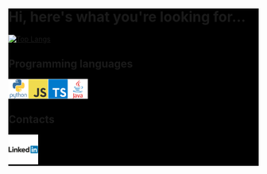 <div style="background: black"; width: 100%>
  <h1> 
    Hi, here's what you're looking for...
  </h1>
  <div style="width: 20%;">
      <a href="https://github.com/SeuPerfilAqui/github-readme-stats">
        <img src="https://github-readme-stats.vercel.app/api/top-langs/?username=Deivyson1401&langs_count=8" alt="Top Langs" />
      </a>
  </div>
<div>
  <h2>
    Programming languages
  </h2>
  <div style="display: flex">
    <img style="width: 40px;" src="https://github.com/devicons/devicon/blob/master/icons/python/python-original-wordmark.svg">
    <img style="width: 40px;" src="https://github.com/devicons/devicon/blob/master/icons/javascript/javascript-original.svg">
    <img style="width: 40px;" src="https://github.com/devicons/devicon/blob/master/icons/typescript/typescript-original.svg">
    <img style="width: 40px;" src="https://github.com/devicons/devicon/blob/master/icons/java/java-original-wordmark.svg">
  </div>
  <div>
    <h2>
      Contacts
    </h2>
      <a href="https://www.linkedin.com/in/deivyson-silva-218b84297" target="blank">
        <img style="width: 60px;" src="https://github.com/devicons/devicon/blob/master/icons/linkedin/linkedin-original-wordmark.svg">
      </a>
  </div>
</div>
</div>
